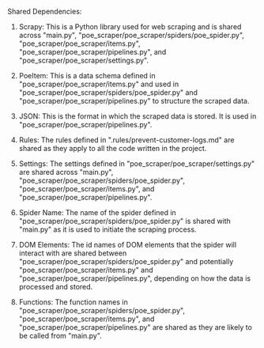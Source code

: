 Shared Dependencies:

1. Scrapy: This is a Python library used for web scraping and is shared across "main.py", "poe_scraper/poe_scraper/spiders/poe_spider.py", "poe_scraper/poe_scraper/items.py", "poe_scraper/poe_scraper/pipelines.py", and "poe_scraper/poe_scraper/settings.py".

2. PoeItem: This is a data schema defined in "poe_scraper/poe_scraper/items.py" and used in "poe_scraper/poe_scraper/spiders/poe_spider.py" and "poe_scraper/poe_scraper/pipelines.py" to structure the scraped data.

3. JSON: This is the format in which the scraped data is stored. It is used in "poe_scraper/poe_scraper/pipelines.py".

4. Rules: The rules defined in ".rules/prevent-customer-logs.md" are shared as they apply to all the code written in the project.

5. Settings: The settings defined in "poe_scraper/poe_scraper/settings.py" are shared across "main.py", "poe_scraper/poe_scraper/spiders/poe_spider.py", "poe_scraper/poe_scraper/items.py", and "poe_scraper/poe_scraper/pipelines.py".

6. Spider Name: The name of the spider defined in "poe_scraper/poe_scraper/spiders/poe_spider.py" is shared with "main.py" as it is used to initiate the scraping process.

7. DOM Elements: The id names of DOM elements that the spider will interact with are shared between "poe_scraper/poe_scraper/spiders/poe_spider.py" and potentially "poe_scraper/poe_scraper/items.py" and "poe_scraper/poe_scraper/pipelines.py", depending on how the data is processed and stored.

8. Functions: The function names in "poe_scraper/poe_scraper/spiders/poe_spider.py", "poe_scraper/poe_scraper/items.py", and "poe_scraper/poe_scraper/pipelines.py" are shared as they are likely to be called from "main.py".